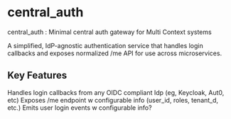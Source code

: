 # central_auth
central_auth : Minimal central auth gateway for Multi Context systems

A simplified, IdP-agnostic authentication service that handles login callbacks and exposes normalized /me API for use across microservices.

## Key Features
Handles login callbacks from any OIDC compliant Idp (eg, Keycloak, Aut0, etc)
Exposes /me endpoint w configurable info (user_id, roles, tenant_d, etc.)
Emits user login events w configurable info?


